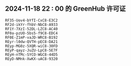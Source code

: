 ## 2024-11-18 22 : 00 的 GreenHub 许可证
```
RF35-Uov4-bYfI-CxC8-E3C2
RF2d-ikYr-fhbV-NbC8-A933
RF1Y-7XzI-52DL-LZC8-AC40
RF0a-pzUO-5bs5-f9C8-EDC4
RF0E-Z1mP-vaJD-WRC8-B192
REyr-l0dw-QVTH-pEC8-DA21
REyp-MG0z-5XQR-wiC8-30FD
REyP-qayz-JuZU-LpC8-5E7F
REyH-nTMc-SYCO-WGC8-44D5
REyD-NMnk-XwKX-uAC8-9320
```
